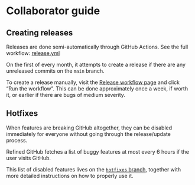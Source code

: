 # Collaborator guide

## Creating releases

Releases are done semi-automatically through GitHub Actions. See the full workflow: [release.yml](.github/workflows/release.yml)

On the first of every month, it attempts to create a release if there are any unreleased commits on the `main` branch.

To create a release manually, visit the [Release workflow page](https://github.com/sindresorhus/refined-github/actions/workflows/release.yml) and click “Run the workflow”. This can be done approximately once a week, if worth it, or earlier if there are bugs of medium severity.

## Hotfixes

When features are breaking GitHub altogether, they can be disabled immediately for everyone without going through the release/update process.

Refined GitHub fetches a list of buggy features at most every 6 hours if the user visits GitHub.

This list of disabled features lives on the [`hotfixes` branch](https://github.com/sindresorhus/refined-github/tree/hotfix), together with more detailed instructions on how to properly use it.
